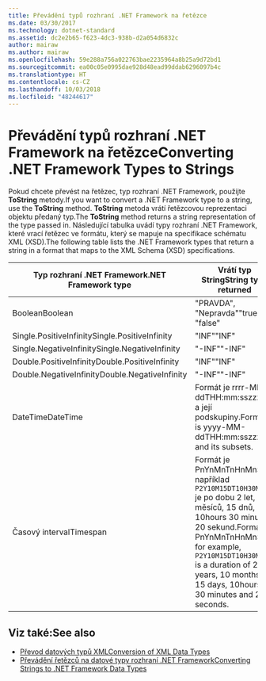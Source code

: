 ```yaml
---
title: Převádění typů rozhraní .NET Framework na řetězce
ms.date: 03/30/2017
ms.technology: dotnet-standard
ms.assetid: dc2e2b65-f623-4dc3-938b-d2a054d6832c
author: mairaw
ms.author: mairaw
ms.openlocfilehash: 59e288a756a022763bae2235964a8b25a9d72bd1
ms.sourcegitcommit: ea00c05e0995dae928d48ead99ddab6296097b4c
ms.translationtype: HT
ms.contentlocale: cs-CZ
ms.lasthandoff: 10/03/2018
ms.locfileid: "48244617"
---
```

# <a name="converting-net-framework-types-to-strings"></a><span data-ttu-id="3ee60-102">Převádění typů rozhraní .NET Framework na řetězce</span><span class="sxs-lookup"><span data-stu-id="3ee60-102">Converting .NET Framework Types to Strings</span></span>
<span data-ttu-id="3ee60-103">Pokud chcete převést na řetězec, typ rozhraní .NET Framework, použijte **ToString** metody.</span><span class="sxs-lookup"><span data-stu-id="3ee60-103">If you want to convert a .NET Framework type to a string, use the **ToString** method.</span></span> <span data-ttu-id="3ee60-104">**ToString** metoda vrátí řetězcovou reprezentaci objektu předaný typ.</span><span class="sxs-lookup"><span data-stu-id="3ee60-104">The **ToString** method returns a string representation of the type passed in.</span></span> <span data-ttu-id="3ee60-105">Následující tabulka uvádí typy rozhraní .NET Framework, které vrací řetězec ve formátu, který se mapuje na specifikace schématu XML (XSD).</span><span class="sxs-lookup"><span data-stu-id="3ee60-105">The following table lists the .NET Framework types that return a string in a format that maps to the XML Schema (XSD) specifications.</span></span>  
  
|<span data-ttu-id="3ee60-106">Typ rozhraní .NET Framework</span><span class="sxs-lookup"><span data-stu-id="3ee60-106">.NET Framework type</span></span>|<span data-ttu-id="3ee60-107">Vrátí typ String</span><span class="sxs-lookup"><span data-stu-id="3ee60-107">String type returned</span></span>|  
|-------------------------|--------------------------|  
|<span data-ttu-id="3ee60-108">Boolean</span><span class="sxs-lookup"><span data-stu-id="3ee60-108">Boolean</span></span>|<span data-ttu-id="3ee60-109">"PRAVDA", "Nepravda"</span><span class="sxs-lookup"><span data-stu-id="3ee60-109">"true", "false"</span></span>|  
|<span data-ttu-id="3ee60-110">Single.PositiveInfinity</span><span class="sxs-lookup"><span data-stu-id="3ee60-110">Single.PositiveInfinity</span></span>|<span data-ttu-id="3ee60-111">"INF"</span><span class="sxs-lookup"><span data-stu-id="3ee60-111">"INF"</span></span>|  
|<span data-ttu-id="3ee60-112">Single.NegativeInfinity</span><span class="sxs-lookup"><span data-stu-id="3ee60-112">Single.NegativeInfinity</span></span>|<span data-ttu-id="3ee60-113">"-INF"</span><span class="sxs-lookup"><span data-stu-id="3ee60-113">"-INF"</span></span>|  
|<span data-ttu-id="3ee60-114">Double.PositiveInfinity</span><span class="sxs-lookup"><span data-stu-id="3ee60-114">Double.PositiveInfinity</span></span>|<span data-ttu-id="3ee60-115">"INF"</span><span class="sxs-lookup"><span data-stu-id="3ee60-115">"INF"</span></span>|  
|<span data-ttu-id="3ee60-116">Double.NegativeInfinity</span><span class="sxs-lookup"><span data-stu-id="3ee60-116">Double.NegativeInfinity</span></span>|<span data-ttu-id="3ee60-117">"-INF"</span><span class="sxs-lookup"><span data-stu-id="3ee60-117">"-INF"</span></span>|  
|<span data-ttu-id="3ee60-118">DateTime</span><span class="sxs-lookup"><span data-stu-id="3ee60-118">DateTime</span></span>|<span data-ttu-id="3ee60-119">Formát je rrrr-MM-ddTHH:mm:sszzzzzz a její podskupiny.</span><span class="sxs-lookup"><span data-stu-id="3ee60-119">Format is yyyy-MM-ddTHH:mm:sszzzzzz and its subsets.</span></span>|  
|<span data-ttu-id="3ee60-120">Časový interval</span><span class="sxs-lookup"><span data-stu-id="3ee60-120">Timespan</span></span>|<span data-ttu-id="3ee60-121">Formát je PnYnMnTnHnMnS, například `P2Y10M15DT10H30M20S` je po dobu 2 let, 10 měsíců, 15 dnů, 10hours 30 minut a 20 sekund.</span><span class="sxs-lookup"><span data-stu-id="3ee60-121">Format is PnYnMnTnHnMnS, for example, `P2Y10M15DT10H30M20S` is a duration of 2 years, 10 months, 15 days, 10hours, 30 minutes and 20 seconds.</span></span>|  
  
## <a name="see-also"></a><span data-ttu-id="3ee60-122">Viz také:</span><span class="sxs-lookup"><span data-stu-id="3ee60-122">See also</span></span>

- [<span data-ttu-id="3ee60-123">Převod datových typů XML</span><span class="sxs-lookup"><span data-stu-id="3ee60-123">Conversion of XML Data Types</span></span>](../../../../docs/standard/data/xml/conversion-of-xml-data-types.md)  
- [<span data-ttu-id="3ee60-124">Převádění řetězců na datové typy rozhraní .NET Framework</span><span class="sxs-lookup"><span data-stu-id="3ee60-124">Converting Strings to .NET Framework Data Types</span></span>](../../../../docs/standard/data/xml/converting-strings-to-dotnet-data-types.md)

